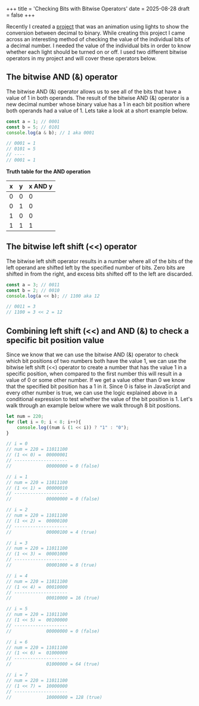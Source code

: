 +++
title = 'Checking Bits with Bitwise Operators'
date = 2025-08-28
draft = false
+++

Recently I created a [project](https://binary-animation.unbounddev.dev) that was an animation using lights to show the conversion between decimal to binary. While creating this project I came across an interesting method of checking the value of the individual bits of a decimal number. I needed the value of the individual bits in order to know whether each light should be turned on or off. I used two different bitwise operators in my project and will cover these operators below.

## The bitwise AND (&) operator 

The bitwise AND (&) operator allows us to see all of the bits that have a value of 1 in both operands. The result of the bitwise AND (&) operator is a new decimal number whose binary value has a 1 in each bit position where both operands had a value of 1. Lets take a look at a short example below.

```javascript
const a = 1; // 0001
const b = 5; // 0101
console.log(a & b); // 1 aka 0001

// 0001 = 1
// 0101 = 5
// ----
// 0001 = 1
```

**Truth table for the AND operation**

|x|y|x AND y|
|-|-|-|
|0|0|0|
|0|1|0|
|1|0|0|
|1|1|1|

## The bitwise left shift (\<\<) operator

The bitwise left shift operator results in a number where all of the bits of the left operand are shifted left by the specified number of bits. Zero bits are shifted in from the right, and excess bits shifted off to the left are discarded.

```javascript
const a = 3; // 0011
const b = 2; // 0010
console.log(a << b); // 1100 aka 12

// 0011 = 3
// 1100 = 3 << 2 = 12
```

## Combining left shift (\<\<) and AND (&) to check a specific bit position value

Since we know that we can use the bitwise AND (&) operator to check which bit positions of two numbers both have the value 1, we can use the bitwise left shift (\<\<) operator to create a number that has the value 1 in a specific position, when compared to the first number this will result in a value of 0 or some other number. If we get a value other than 0 we know that the specified bit position has a 1 in it. Since 0 is false in JavaScript and every other number is true, we can use the logic explained above in a conditional expression to test whether the value of the bit position is 1. Let's walk through an example below where we walk through 8 bit positions.

```javascript
let num = 220;
for (let i = 0; i < 8; i++){
    console.log((num & (1 << i)) ? "1" : "0");
}

// i = 0
// num = 220 = 11011100
// (1 << 0) =  00000001
// --------------------
//             00000000 = 0 (false)

// i = 1
// num = 220 = 11011100
// (1 << 1) =  00000010
// --------------------
//             00000000 = 0 (false)

// i = 2
// num = 220 = 11011100
// (1 << 2) =  00000100
// --------------------
//             00000100 = 4 (true)

// i = 3
// num = 220 = 11011100
// (1 << 3) =  00001000
// --------------------
//             00001000 = 8 (true)

// i = 4
// num = 220 = 11011100
// (1 << 4) =  00010000
// --------------------
//             00010000 = 16 (true)

// i = 5
// num = 220 = 11011100
// (1 << 5) =  00100000
// --------------------
//             00000000 = 0 (false)

// i = 6
// num = 220 = 11011100
// (1 << 6) =  01000000
// --------------------
//             01000000 = 64 (true)

// i = 7
// num = 220 = 11011100
// (1 << 7) =  10000000
// --------------------
//             10000000 = 128 (true)
```

